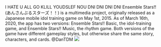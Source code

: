 

I HATE U ALL GO KLILL YOUDSLEF NOU DNI DNI DNI DNI Ensemble Stars!! (あんさんぶるスターズ！！) is a multimedia project, originally released as a Japanese mobile idol training game on May 1st, 2015. As of March 16th, 2020, the app has two versions: Ensemble Stars!! Basic, the idol-training game, and Ensemble Stars!! Music, the rhythm game. Both versions of the game have different gameplay styles, but otherwise share the same story, characters, and cards. @DanTDM
![](https://pbs.twimg.com/media/FZrrYYlVsAAl1UM?format=jpg&name=large)

